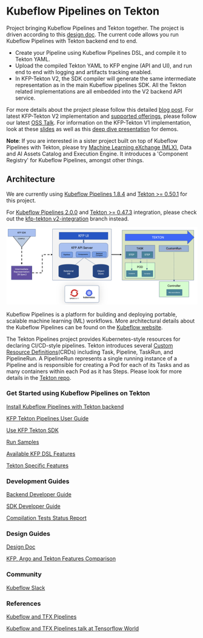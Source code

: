 # Kubeflow Pipelines on Tekton

Project bringing Kubeflow Pipelines and Tekton together. The project is driven
according to this [design doc](http://bit.ly/kfp-tekton). The current code allows you run Kubeflow Pipelines with Tekton backend end to end.

* Create your Pipeline using Kubeflow Pipelines DSL, and compile it to Tekton
  YAML.
* Upload the compiled Tekton YAML to KFP engine (API and UI), and run end to end
  with logging and artifacts tracking enabled.
* In KFP-Tekton V2, the SDK compiler will generate the same intermediate representation as in the main Kubeflow pipelines SDK. All the Tekton related implementations are all embedded into the V2 backend API service.

For more details about the project please follow this detailed [blog post](https://developer.ibm.com/blogs/kubeflow-pipelines-and-tekton-advances-data-workloads/). For latest KFP-Tekton V2 implementation and [supported offerings](https://developer.ibm.com/articles/advance-machine-learning-workflows-with-ibm-watson-pipelines/), please follow our latest [OSS Talk](https://www.youtube.com/watch?v=KQOee-XZtvc&list=PLbzoR-pLrL6pzNRLzcLZ33fFxcyITtMWn&index=4). For information on the KFP-Tekton V1 implementation, look at these [slides](https://www.slideshare.net/AnimeshSingh/kubeflow-pipelines-with-tekton-236769976) as well as this [deep dive presentation](https://www.youtube.com/watch?v=AYIeNtXLT_k) for demos.

**Note**: If you are interested in a sister project built on top of Kubeflow Pipelines with Tekton, please try [Machine Learning eXchange (MLX)](https://github.com/machine-learning-exchange), Data and AI Assets Catalog and Execution Engine. It introduces a 'Component Registry' for Kubeflow Pipelines, amongst other things.

## Architecture

We are currently using [Kubeflow Pipelines 1.8.4](https://github.com/kubeflow/pipelines/releases/tag/1.8.4) and
[Tekton >= 0.50.1](https://github.com/tektoncd/pipeline/releases/tag/v0.50.1)
for this project.

For [Kubeflow Pipelines 2.0.0](https://github.com/kubeflow/pipelines/releases/tag/2.0.0) and
[Tekton >= 0.47.3](https://github.com/tektoncd/pipeline/releases/tag/v0.47.3)
integration, please check out the [kfp-tekton v2-integration](https://github.com/kubeflow/kfp-tekton/tree/v2-integration) branch instead.

![kfp-tekton](images/kfp-tekton.png)


Kubeflow Pipelines is a platform for building and deploying portable, scalable machine learning (ML) workflows. More architectural details about the Kubeflow Pipelines can be found on the [Kubeflow website](https://www.kubeflow.org/docs/components/pipelines/overview/).

The Tekton Pipelines project provides Kubernetes-style resources for declaring
CI/CD-style pipelines. Tekton introduces several [Custom Resource Definitions](https://kubernetes.io/docs/concepts/extend-kubernetes/api-extension/custom-resources/)(CRDs) including Task, Pipeline, TaskRun, and PipelineRun. A PipelineRun represents a single running instance of a Pipeline and is responsible for creating a Pod for each of its Tasks and as many containers within each Pod as it has Steps. Please look for more details in the [Tekton repo](https://github.com/tektoncd/pipeline).

### Get Started using Kubeflow Pipelines on Tekton

[Install Kubeflow Pipelines with Tekton backend](/guides/kfp_tekton_install.md)

[KFP Tekton Pipelines User Guide](/guides/kfp-user-guide/README.md)

[Use KFP Tekton SDK](/sdk/README.md)

[Run Samples](/samples/README.md)

[Available KFP DSL Features](/sdk/FEATURES.md)

[Tekton Specific Features](/guides/advanced_user_guide.md)

### Development Guides

[Backend Developer Guide](/guides/developer_guide.md)

[SDK Developer Guide](/sdk/python/README.md)

[Compilation Tests Status Report](/sdk/python/tests/README.md)

### Design Guides

[Design Doc](http://bit.ly/kfp-tekton)

[KFP, Argo and Tekton Features Comparison](https://docs.google.com/spreadsheets/d/1LFUy86MhVrU2cRhXNsDU-OBzB4BlkT9C0ASD3hoXqpo/edit#gid=979402121)

### Community

[Kubeflow Slack](https://join.slack.com/t/kubeflow/shared_invite/zt-cpr020z4-PfcAue_2nw67~iIDy7maAQ)

### References

[Kubeflow and TFX Pipelines](/samples/kfp-tfx)

[Kubeflow and TFX Pipelines talk at Tensorflow World](https://www.slideshare.net/AnimeshSingh/hybrid-cloud-kubeflow-and-tensorflow-extended-tfx)
